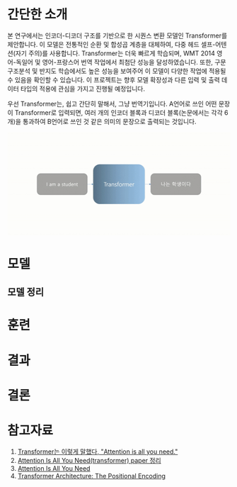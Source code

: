 # 간단한 소개

본 연구에서는 인코더-디코더 구조를 기반으로 한 시퀀스 변환 모델인 Transformer를 제안합니다. 이 모델은 전통적인 순환 및 합성곱 계층을 대체하여, 다중 헤드 셀프-어텐션(자기 주의)를 사용합니다. Transformer는 더욱 빠르게 학습되며, WMT 2014 영어-독일어 및 영어-프랑스어 번역 작업에서 최첨단 성능을 달성하였습니다. 또한, 구문 구조분석 및 반지도 학습에서도 높은 성능을 보여주어 이 모델이 다양한 작업에 적용될 수 있음을 확인할 수 있습니다. 이 프로젝트는 향후 모델 확장성과 다른 입력 및 출력 데이터 타입의 적용에 관심을 가지고 진행될 예정입니다.

우선 Transformer는, 쉽고 간단히 말해서, 그냥 번역기입니다. A언어로 쓰인 어떤 문장이 Transformer로 입력되면, 여러 개의 인코더 블록과 디코더 블록(논문에서는 각각 6개)을 통과하여 B언어로 쓰인 것 같은 의미의 문장으로 출력되는 것입니다.

![Transformer 개요](./img/tm1-3.gif)

# 모델

## 모델 정리

# 훈련

# 결과

# 결론

# 참고자료

1. [Transformer는 이렇게 말했다, "Attention is all you need."](https://blog.promedius.ai/transformer/)
2. [Attention Is All You Need(transformer) paper 정리](https://omicro03.medium.com/attention-is-all-you-need-transformer-paper-%EC%A0%95%EB%A6%AC-83066192d9ab)
3. [Attention Is All You Need](https://arxiv.org/abs/1706.03762)
4. [Transformer Architecture: The Positional Encoding](https://kazemnejad.com/blog/transformer_architecture_positional_encoding/)
